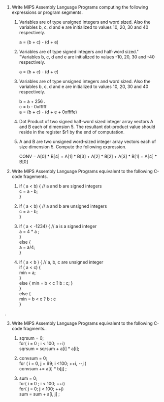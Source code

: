 1. Write MIPS Assembly Language Programs computing the following expressions or program segments.

    1. Variables are of type unsigned integers and word sized. Also the variables b, c, d and e are initialized to values 10, 20, 30 and 40 respectively.  

        a = (b + c) - (d + e)  

    2. Variables are of type signed integers and half-word sized." "Variables b, c, d and e are initialized to values -10, 20, 30 and -40 respectively.  

        a = (b + c) - (d + e)  

    3. Variables are of type unsigned integers and word sized. Also the variables b, c, d and e are initialized to values 10, 20, 30 and 40 respectively.  

        b = a + 256 .  
        c = b - 0xfffff  
        a = (b + c) - (d + e + 0xffffe)  

    4. Dot Product of two signed half-word sized integer array vectors A and B each of dimension 5. The resultant dot-product value should reside in the register $r1 by the end of computation.  

    5. A and B are two unsigned word-sized integer array vectors each of size dimension 5. Compute the following expression.  

        CONV = A[0] * B[4] + A[1] * B[3] + A[2] * B[2] + A[3] * B[1] + A[4] * B[0]  

 

2. Write MIPS Assembly Language Programs equivalent to the following C-code fragements.

     1. if ( a < b) {         // a and b are signed integers  
           c = a - b;  
        }  

     2. if ( a < b) {         // a and b are unsigned integers  
           c = a - b;  
        }  

     3. if ( a < -1234) {         // a is a signed integer  
           a = 4 * a ;  
        }  
        else {  
           a = a/4;  
        }  

     4. if ( a < b ) {         // a, b, c are unsigned integer  
           if ( a < c) {  
              min = a;  
           }  
          else { min = b < c ? b : c; }  
        }  
        else {  
          min = b < c ? b : c  
        }  

.

3. Write MIPS Assembly Language Programs equivalent to the following C-code fragments..  
   
     1. sqrsum = 0;  
       	 for( i = 0 ; i < 100; ++i)  
            sqrsum = sqrsum + a[i] * a[i];  

     2. convsum = 0;  
        for ( i = 0, j = 99; i <100; ++i, --j )  
              convsum += a[i] * b[j] ;  

     3. sum = 0;  
        for( i = 0 ; i < 100; ++i)  
            for( j = 0; j < 100; ++j)  
                 sum = sum + a[i, j] ;  


